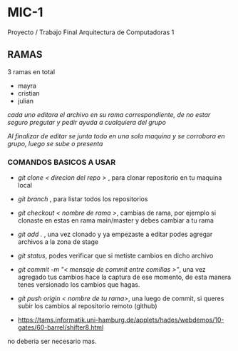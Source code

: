 # MIC-1
Proyecto / Trabajo Final Arquitectura de Computadoras 1

## RAMAS
3 ramas en total
- mayra
- cristian
- julian

*cada uno editara el archivo en su rama correspondiente, de no estar seguro pregutar y pedir ayuda a cualquiera del grupo*

*Al finalizar  de editar se junta todo en una sola maquina y se corrobora en grupo, luego se sube o presenta*


### COMANDOS BASICOS A USAR
- *git clone < direcion del repo >* , para clonar repositorio en tu maquina local
- *git branch* , para listar todos los repositorios
- *git checkout < nombre de rama >*, cambias de rama, por ejemplo si clonaste en estas en rama main/master y debes cambiar a tu rama
- *git add .* , una vez clonado y ya empezaste a editar podes agregar archivos a la zona de stage
- *git status*, podes verificar que si metiste cambios en dicho archivo
- *git commit -m "< mensaje de commit entre comillas >"*, una vez agregado tus cambios hace la captura de ese momento, de esta manera tenes versionado los cambios que hagas.
- *git push origin < nombre de tu rama>*, una luego de commit, si queres subir los cambios al repositorio remoto (github)

- https://tams.informatik.uni-hamburg.de/applets/hades/webdemos/10-gates/60-barrel/shifter8.html

no deberia ser necesario mas.
 

